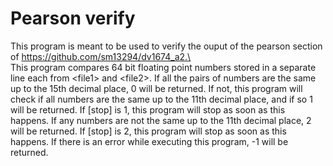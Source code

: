 # Pearson verify
This program is meant to be used to verify the ouput of the pearson section of https://github.com/sm13294/dv1674_a2.\
\
This program compares 64 bit floating point numbers stored in a separate line each from \<file1\> and \<file2\>. If all the pairs of numbers are the same up to the 15th decimal place, 0 will be returned. If not, this program will check if all numbers are the same up to the 11th decimal place, and if so 1 will be returned. If [stop] is 1, this program will stop as soon as this happens. If any numbers are not the same up to the 11th decimal place, 2 will be returned. If [stop] is 2, this program will stop as soon as this happens. If there is an error while executing this program, -1 will be returned.
